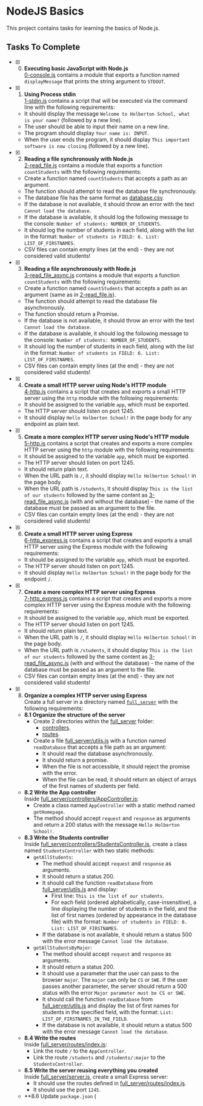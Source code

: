 # NodeJS Basics

This project contains tasks for learning the basics of Node.js.

## Tasks To Complete

+ [x] 0. **Executing basic JavaScript with Node.js**<br/>[0-console.js](0-console.js) contains a module that exports a function named `displayMessage` that prints the string argument to `STDOUT`.

+ [x] 1. **Using Process stdin**<br/>[1-stdin.js](1-stdin.js) contains a script that will be executed via the command line with the following requirements:
  + It should display the message `Welcome to Holberton School, what is your name?` (followed by a new line).
  + The user should be able to input their name on a new line.
  + The program should display `Your name is: INPUT`.
  + When the user ends the program, it should display `This important software is now closing` (followed by a new line).

+ [x] 2. **Reading a file synchronously with Node.js**<br/>[2-read_file.js](2-read_file.js) contains a module that exports a function `countStudents` with the following requirements:
  + Create a function named `countStudents` that accepts a path as an argument.
  + The function should attempt to read the database file synchronously.
  + The database file has the same format as [database.csv](database.csv).
  + If the database is not available, it should throw an error with the text `Cannot load the database`.
  + If the database is available, it should log the following message to the console: `Number of students: NUMBER_OF_STUDENTS`.
  + It should log the number of students in each field, along with the list in the format: `Number of students in FIELD: 6. List: LIST_OF_FIRSTNAMES`.
  + CSV files can contain empty lines (at the end) - they are not considered valid students!

+ [x] 3. **Reading a file asynchronously with Node.js**<br/>[3-read_file_async.js](3-read_file_async.js) contains a module that exports a function `countStudents` with the following requirements:
  + Create a function named `countStudents` that accepts a path as an argument (same as in [2-read_file.js](2-read_file.js)).
  + The function should attempt to read the database file asynchronously.
  + The function should return a Promise.
  + If the database is not available, it should throw an error with the text `Cannot load the database`.
  + If the database is available, it should log the following message to the console: `Number of students: NUMBER_OF_STUDENTS`.
  + It should log the number of students in each field, along with the list in the format: `Number of students in FIELD: 6. List: LIST_OF_FIRSTNAMES`.
  + CSV files can contain empty lines (at the end) - they are not considered valid students!

+ [x] 4. **Create a small HTTP server using Node's HTTP module**<br/>[4-http.js](4-http.js) contains a script that creates and exports a small HTTP server using the `http` module with the following requirements:
  + It should be assigned to the variable `app`, which must be exported.
  + The HTTP server should listen on port 1245.
  + It should display `Hello Holberton School!` in the page body for any endpoint as plain text.

+ [x] 5. **Create a more complex HTTP server using Node's HTTP module**<br/>[5-http.js](5-http.js) contains a script that creates and exports a more complex HTTP server using the `http` module with the following requirements:
  + It should be assigned to the variable `app`, which must be exported.
  + The HTTP server should listen on port 1245.
  + It should return plain text.
  + When the URL path is `/`, it should display `Hello Holberton School!` in the page body.
  + When the URL path is `/students`, it should display `This is the list of our students` followed by the same content as [3-read_file_async.js](3-read_file_async.js) (with and without the database) - the name of the database must be passed as an argument to the file.
  + CSV files can contain empty lines (at the end) - they are not considered valid students!

+ [x] 6. **Create a small HTTP server using Express**<br/>[6-http_express.js](6-http_express.js) contains a script that creates and exports a small HTTP server using the Express module with the following requirements:
  + It should be assigned to the variable `app`, which must be exported.
  + The HTTP server should listen on port 1245.
  + It should display `Hello Holberton School!` in the page body for the endpoint `/`.

+ [x] 7. **Create a more complex HTTP server using Express**<br/>[7-http_express.js](7-http_express.js) contains a script that creates and exports a more complex HTTP server using the Express module with the following requirements:
  + It should be assigned to the variable `app`, which must be exported.
  + The HTTP server should listen on port 1245.
  + It should return plain text.
  + When the URL path is `/`, it should display `Hello Holberton School!` in the page body.
  + When the URL path is `/students`, it should display `This is the list of our students` followed by the same content as [3-read_file_async.js](3-read_file_async.js) (with and without the database) - the name of the database must be passed as an argument to the file.
  + CSV files can contain empty lines (at the end) - they are not considered valid students!

+ [x] 8. **Organize a complex HTTP server using Express**<br/>Create a full server in a directory named [`full_server`](full_server) with the following requirements:
  + **8.1 Organize the structure of the server**
    + Create 2 directories within the [full_server](full_server) folder:
      + [controllers](full_server/controllers/).
      + [routes](full_server/routes/).
    + Create a file [full_server/utils.js](full_server/utils.js) with a function named `readDatabase` that accepts a file path as an argument:
      + It should read the database asynchronously.
      + It should return a promise.
      + When the file is not accessible, it should reject the promise with the error.
      + When the file can be read, it should return an object of arrays of the first names of students per field.
  + **8.2 Write the App controller**<br />Inside [full_server/controllers/AppController.js](full_server/controllers/AppController.js):
    + Create a class named `AppController` with a static method named `getHomepage`.
    + The method should accept `request` and `response` as arguments and return a 200 status with the message `Hello Holberton School!`.
  + **8.3 Write the Students controller**<br />Inside [full_server/controllers/StudentsController.js](full_server/controllers/StudentsController.js), create a class named `StudentsController` with two static methods:
    + `getAllStudents`:
      + The method should accept `request` and `response` as arguments.
      + It should return a status 200.
      + It should call the function `readDatabase` from [full_server/utils.js](full_server/utils.js) and display:
        + First line: `This is the list of our students`.
        + For each field (ordered alphabetically, case-insensitive), a line displaying the number of students in the field, and the list of first names (ordered by appearance in the database file) with the format: `Number of students in FIELD: 6. List: LIST_OF_FIRSTNAMES`.
      + If the database is not available, it should return a status 500 with the error message `Cannot load the database`.
    + `getAllStudentsByMajor`:
      + The method should accept `request` and `response` as arguments.
      + It should return a status 200.
      + It should use a parameter that the user can pass to the browser `major`. The `major` can only be `CS` or `SWE`. If the user passes another parameter, the server should return a 500 status with the error `Major parameter must be CS or SWE`.
      + It should call the function `readDatabase` from [full_server/utils.js](full_server/utils.js) and display the list of first names for students in the specified field, with the format: `List: LIST_OF_FIRSTNAMES_IN_THE_FIELD`.
      + If the database is not available, it should return a status 500 with the error message `Cannot load the database`.
  + **8.4 Write the routes**<br />Inside [full_server/routes/index.js](full_server/routes/index.js):
    + Link the route `/` to the `AppController`.
    + Link the route `/students` and `/students/:major` to the `StudentsController`.
  + **8.5 Write the server reusing everything you created**<br />Inside [full_server/server.js](full_server/server.js), create a small Express server:
    + It should use the routes defined in [full_server/routes/index.js](full_server/routes/index.js).
    + It should use the port `1245`.
  + **8.6 Update `package.json` (
